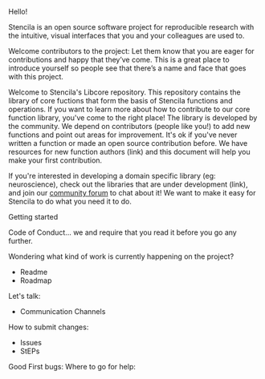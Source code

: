 Hello! 


Stencila is an open source software project for reproducible research with the intuitive, visual interfaces that you and your colleagues are used to.

Welcome contributors to the project: Let them know that you are eager for contributions and happy that they’ve come. This is a great place to introduce yourself so people see that there’s a name and face that goes with this project.

Welcome to Stencila's Libcore repository. This repository contains the library of core fuctions that form the basis of Stencila functions and operations.  If you want to learn more about how to contribute to our core function library, you've come to the right place! The library is developed by the community. We depend on contributors (people like you!) to add new functions and point out areas for improvement. It's ok if you've never written a function or made an open source contribution before. We have resources for new function authors (link) and this document will help you make your first contribution. 

If you're interested in developing a domain specific library (eg: neuroscience), check out the libraries that are under development (link), and join our [community forum](https://community.stenci.la/) to chat about it! We want to make it easy for Stencila to do what you need it to do. 


Getting started

Code of Conduct... we and require that you read it before you go any further.

Wondering what kind of work is currently happening on the project?
- Readme
- Roadmap
    
Let's talk: 
- Communication Channels
  
How to submit changes:
- Issues
- StEPs

Good First bugs:
Where to go for help:



